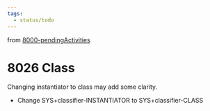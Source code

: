 ```yaml
---
tags:
  - status/todo
---
```

from [8000-pendingActivities](8000-pendingActivities.md)
# 8026 Class
Changing instantiator to class may add some clarity.
- Change SYS+classifier-INSTANTIATOR to SYS+classifier-CLASS